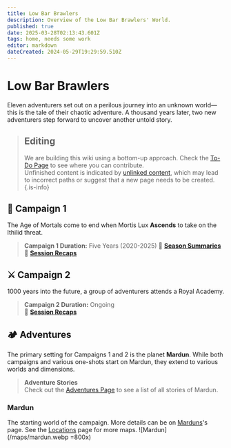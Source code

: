 ```yaml
---
title: Low Bar Brawlers
description: Overview of the Low Bar Brawlers' World.
published: true
date: 2025-03-28T02:13:43.601Z
tags: home, needs some work
editor: markdown
dateCreated: 2024-05-29T19:29:59.510Z
---
```


# Low Bar Brawlers  
Eleven adventurers set out on a perilous journey into an unknown world—this is the tale of their chaotic adventure. A thousand years later, two new adventurers step forward to uncover another untold story.  

> ## Editing  
> We are building this wiki using a bottom-up approach. Check the [To-Do Page](/todo) to see where you can contribute.  
> Unfinished content is indicated by [unlinked content](/test), which may lead to incorrect paths or suggest that a new page needs to be created.  {.is-info}

## 🏹 Campaign 1
The Age of Mortals come to end when Mortis Lux **Ascends** to take on the Ithilid threat.
> **Campaign 1 Duration:** Five Years (2020-2025)
> 📖 **[Season Summaries](/Seasons)**  
> 📝 **[Session Recaps](/sessions/campaign_1/overview)**  

## ⚔️ Campaign 2
1000 years into the future, a group of adventurers attends a Royal Academy.  
> **Campaign 2 Duration:** Ongoing  
> 📖 **[Session Recaps](/sessions/campaign_2/overview)**

## 🏕️ Adventures
The primary setting for Campaigns 1 and 2 is the planet **Mardun**. While both campaigns and various one-shots start on Mardun, they extend to various worlds and dimensions.

> **Adventure Stories**  
> Check out the [Adventures Page](/Adventures) to see a list of all stories of Mardun.


### Mardun  
The starting world of the campaign. More details can be on [Marduns](/locations/Mardun)'s page. See the [Locations](/locations) page for more maps. 
![Mardun](/maps/mardun.webp =800x)  


